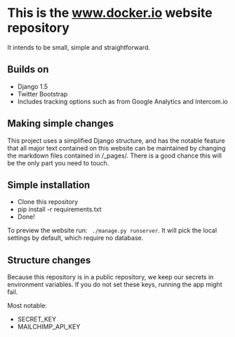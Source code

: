 This is the www.docker.io website repository
==============================================

It intends to be small, simple and straightforward.

Builds on
----------

* Django 1.5
* Twitter Bootstrap
* Includes tracking options such as from Google Analytics and Intercom.io


Making simple changes
---------------------

This project uses a simplified Django structure, and has the notable feature that all major text contained on this
 website can be maintained by changing the markdown files contained in /_pages/. There is a good chance this will
 be the only part you need to touch.


Simple installation
-------------------

* Clone this repository
* pip install -r requirements.txt
* Done!

To preview the website run: `` ./manage.py runserver``. It will pick the local settings by default, which require no
database.


Structure changes
-----------------

Because this repository is in a public repository, we keep our secrets in environment variables. If you do not
set these keys, running the app might fail.

Most notable:

* SECRET_KEY
* MAILCHIMP_API_KEY

